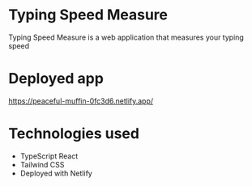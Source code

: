 # Typing Speed Measure

Typing Speed Measure is a web application that measures your typing speed

# Deployed app

https://peaceful-muffin-0fc3d6.netlify.app/

# Technologies used
- TypeScript React
- Tailwind CSS
- Deployed with Netlify
